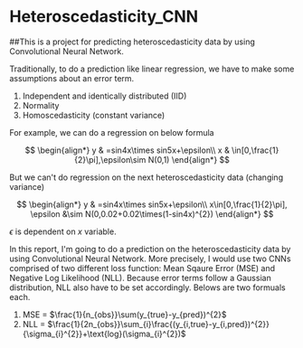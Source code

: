 # Heteroscedasticity_CNN
##This is a project for predicting heteroscedasticity data by using Convolutional Neural Network.

Traditionally, to do a prediction like linear regression, we have to make some assumptions about an error term.
1. Independent and identically distributed (IID)
2. Normality
3. Homoscedasticity (constant variance)

For example, we can do a regression on below formula

$$
\begin{align*}
y & =sin4x\times sin5x+\epsilon\\
x & \in[0,\frac{1}{2}\pi],\epsilon\sim N(0,1)
\end{align*}
$$


But we can't do regression on the next heteroscedasticity data (changing variance) 

$$
\begin{align*}
y & =sin4x\times sin5x+\epsilon\\
x\in[0,\frac{1}{2}\pi], \epsilon &\sim N(0,0.02+0.02\times(1-sin4x)^{2})
\end{align*}
$$

$\epsilon$ is dependent on $x$ variable.

In this report, I'm going to do a prediction on the heteroscedasticity data by using Convolutional Neural Network.
More precisely, I would use two CNNs comprised of two different loss function: Mean Sqaure Error (MSE) and Negative Log Likelihood (NLL). Because error terms follow a Gaussian distribution, NLL also have to be set accordingly. Belows are two formuals each.

1. MSE = $\frac{1}{n_{obs}}\sum(y_{true}-y_{pred})^{2}$
2. NLL = $\frac{1}{2n_{obs}}\sum_{i}\frac{(y_{i,true}-y_{i,pred})^{2}}{\sigma_{i}^{2}}+\text{log}(\sigma_{i}^{2})$
